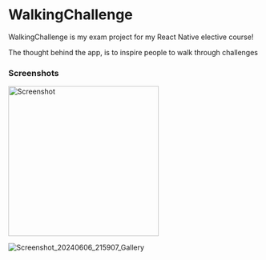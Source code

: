 # WalkingChallenge

WalkingChallenge is my exam project for my React Native elective course!

The thought behind the app, is to inspire people to walk through challenges 

### Screenshots

<img src="https://github.com/najamoe/walkingChallengeNew/assets/113134845/0f2c545e-cfb2-4192-babf-a625178d0857" alt="Screenshot" width="300" />



![Screenshot_20240606_215907_Gallery](https://github.com/najamoe/walkingChallengeNew/assets/113134845/aad79b1c-f358-44e0-a5ff-6a3c381a4de9)
